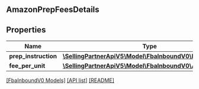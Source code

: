 ## AmazonPrepFeesDetails

## Properties

Name | Type | Description | Notes
------------ | ------------- | ------------- | -------------
**prep_instruction** | [**\SellingPartnerApiV5\Model\FbaInboundV0\PrepInstruction**](PrepInstruction.md) |  | [optional]
**fee_per_unit** | [**\SellingPartnerApiV5\Model\FbaInboundV0\Amount**](Amount.md) |  | [optional]

[[FbaInboundV0 Models]](../) [[API list]](../../Api) [[README]](../../../README.md)
